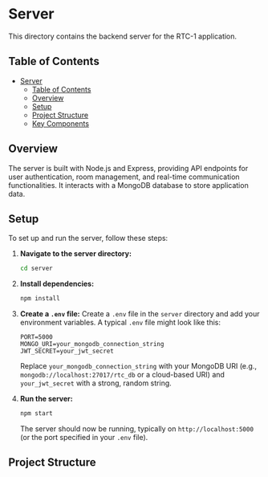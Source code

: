 # Server

This directory contains the backend server for the RTC-1 application.

## Table of Contents

- [Server](#server)
  - [Table of Contents](#table-of-contents)
  - [Overview](#overview)
  - [Setup](#setup)
  - [Project Structure](#project-structure)
  - [Key Components](#key-components)

## Overview

The server is built with Node.js and Express, providing API endpoints for user authentication, room management, and real-time communication functionalities. It interacts with a MongoDB database to store application data.

## Setup

To set up and run the server, follow these steps:

1.  **Navigate to the server directory:**
    ```bash
    cd server
    ```

2.  **Install dependencies:**
    ```bash
    npm install
    ```

3.  **Create a `.env` file:**
    Create a `.env` file in the `server` directory and add your environment variables. A typical `.env` file might look like this:
    ```
    PORT=5000
    MONGO_URI=your_mongodb_connection_string
    JWT_SECRET=your_jwt_secret
    ```
    Replace `your_mongodb_connection_string` with your MongoDB URI (e.g., `mongodb://localhost:27017/rtc_db` or a cloud-based URI) and `your_jwt_secret` with a strong, random string.

4.  **Run the server:**
    ```bash
    npm start
    ```
    The server should now be running, typically on `http://localhost:5000` (or the port specified in your `.env` file).

## Project Structure